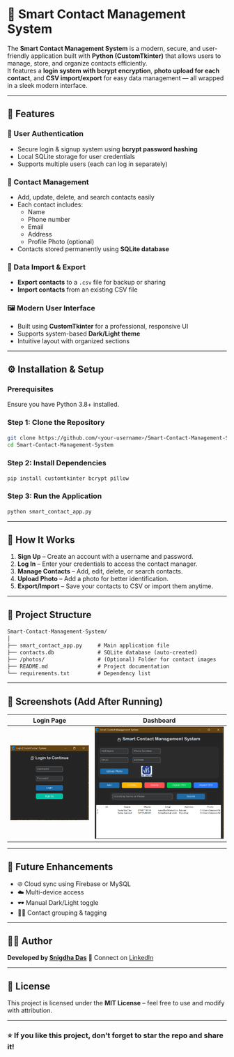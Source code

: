 # 📇 Smart Contact Management System

The **Smart Contact Management System** is a modern, secure, and user-friendly application built with **Python (CustomTkinter)** that allows users to manage, store, and organize contacts efficiently.  
It features a **login system with bcrypt encryption**, **photo upload for each contact**, and **CSV import/export** for easy data management — all wrapped in a sleek modern interface.

---

## 🚀 Features

### 🔐 User Authentication
- Secure login & signup system using **bcrypt password hashing**
- Local SQLite storage for user credentials
- Supports multiple users (each can log in separately)

### 👤 Contact Management
- Add, update, delete, and search contacts easily
- Each contact includes:
  - Name  
  - Phone number  
  - Email  
  - Address  
  - Profile Photo (optional)
- Contacts stored permanently using **SQLite database**

### 💾 Data Import & Export
- **Export contacts** to a `.csv` file for backup or sharing  
- **Import contacts** from an existing CSV file

### 🖼️ Modern User Interface
- Built using **CustomTkinter** for a professional, responsive UI  
- Supports system-based **Dark/Light theme**
- Intuitive layout with organized sections

---

## ⚙️ Installation & Setup

### Prerequisites
Ensure you have Python 3.8+ installed.

### Step 1: Clone the Repository
```bash
git clone https://github.com/<your-username>/Smart-Contact-Management-System.git
cd Smart-Contact-Management-System
````

### Step 2: Install Dependencies

```bash
pip install customtkinter bcrypt pillow
```

### Step 3: Run the Application

```bash
python smart_contact_app.py
```

---

## 🧠 How It Works

1. **Sign Up** – Create an account with a username and password.
2. **Log In** – Enter your credentials to access the contact manager.
3. **Manage Contacts** – Add, edit, delete, or search contacts.
4. **Upload Photo** – Add a photo for better identification.
5. **Export/Import** – Save your contacts to CSV or import them anytime.

---

## 📂 Project Structure

```
Smart-Contact-Management-System/
│
├── smart_contact_app.py     # Main application file
├── contacts.db              # SQLite database (auto-created)
├── /photos/                 # (Optional) Folder for contact images
├── README.md                # Project documentation
└── requirements.txt         # Dependency list
```

---

## 📸 Screenshots (Add After Running)

| Login Page                      | Dashboard                               |
| ------------------------------- | --------------------------------------- |
| ![Login](screenshots/login.png) | ![Dashboard](screenshots/dashboard.png) |

---

## 🔮 Future Enhancements

* 🌐 Cloud sync using Firebase or MySQL
* ☁️ Multi-device access
* 🕶️ Manual Dark/Light toggle
* 🧑‍💼 Contact grouping & tagging

---

## 👨‍💻 Author

**Developed by [Snigdha Das](https://github.com/snigdhadas-cse)**
💼 Connect on [LinkedIn](https://www.linkedin.com/in/snigdhadas-cse/)

---

## 🪪 License

This project is licensed under the **MIT License** – feel free to use and modify with attribution.

---

### ⭐ If you like this project, don't forget to **star** the repo and share it!

```

